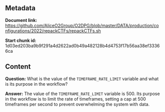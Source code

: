## Metadata

**Document link:** https://github.com/AliceO2Group/O2DPG/blob/master/DATA/production/configurations/2022/repackCTFs/repackCTFs.sh

**Start chunk id:** 1d03ed203ba9b9f291a4d2622ad0b49a482128b4d4753f17b56aa38ef33366ca

## Content

**Question:** What is the value of the `TIMEFRAME_RATE_LIMIT` variable and what is its purpose in the workflow?

**Answer:** The value of the `TIMEFRAME_RATE_LIMIT` variable is 500. Its purpose in the workflow is to limit the rate of timeframes, setting a cap at 500 timeframes per second to prevent overwhelming the system with data.